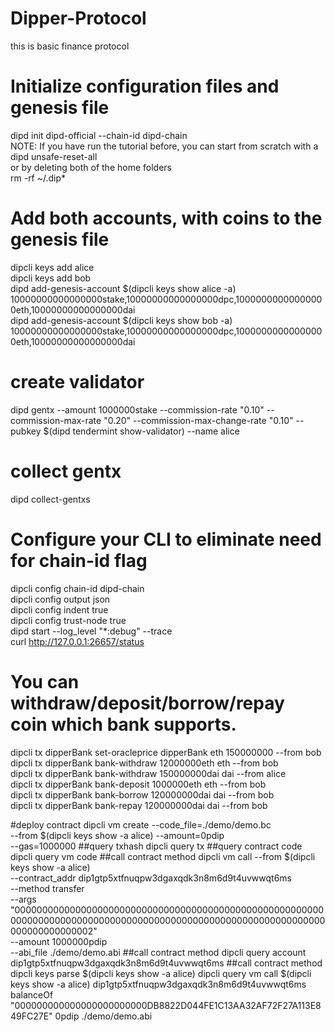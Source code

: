 # Dipper-Protocol
this is basic finance protocol


# Initialize configuration files and genesis file
dipd init dipd-official --chain-id dipd-chain\
NOTE: If you have run the tutorial before, you can start from scratch with a\
dipd unsafe-reset-all\
or by deleting both of the home folders\
rm -rf ~/.dip*

# Add both accounts, with coins to the genesis file
dipcli keys add alice\
dipcli keys add bob\
dipd add-genesis-account $(dipcli keys show alice -a) 10000000000000000stake,10000000000000000dpc,10000000000000000eth,10000000000000000dai\
dipd add-genesis-account $(dipcli keys show bob -a) 10000000000000000stake,10000000000000000dpc,10000000000000000eth,10000000000000000dai


# create validator
dipd gentx 
  --amount 1000000stake 
  --commission-rate "0.10" 
  --commission-max-rate "0.20" 
  --commission-max-change-rate "0.10" 
  --pubkey $(dipd tendermint show-validator) 
  --name alice

# collect gentx
dipd collect-gentxs


# Configure your CLI to eliminate need for chain-id flag
dipcli config chain-id dipd-chain\
dipcli config output json\
dipcli config indent true\
dipcli config trust-node true\
dipd start --log_level "*:debug" --trace\
curl http://127.0.0.1:26657/status

# You can withdraw/deposit/borrow/repay coin which bank supports.
dipcli tx dipperBank set-oracleprice dipperBank eth 150000000 --from bob\
dipcli tx dipperBank bank-withdraw 12000000eth eth --from bob\
dipcli tx dipperBank bank-withdraw 150000000dai dai --from alice\
dipcli tx dipperBank bank-deposit 1000000eth eth --from bob\
dipcli tx dipperBank bank-borrow 120000000dai dai --from bob\
dipcli tx dipperBank bank-repay 120000000dai dai --from bob

#deploy contract
dipcli vm create --code_file=./demo/demo.bc \
--from $(dipcli keys show -a alice) --amount=0pdip \
--gas=1000000
##query txhash
dipcli query tx <txhash>
##query contract code
dipcli query vm code <contract address>
##call contract method <transfer>
dipcli vm call --from $(dipcli keys show -a alice) \
--contract_addr dip1gtp5xtfnuqpw3dgaxqdk3n8m6d9t4uvwwqt6ms \
--method transfer  \
--args  "00000000000000000000000000000000000000000000000000000000000000000000000000000000000000000000000000000000000000000000000000000002" \
--amount 1000000pdip \
--abi_file ./demo/demo.abi
##call contract method <blanceof> 
dipcli query account dip1gtp5xtfnuqpw3dgaxqdk3n8m6d9t4uvwwqt6ms
##call contract method <query>
dipcli keys parse $(dipcli keys show -a alice)
dipcli query vm call $(dipcli keys show -a alice) dip1gtp5xtfnuqpw3dgaxqdk3n8m6d9t4uvwwqt6ms balanceOf "000000000000000000000000DB8822D044FE1C13AA32AF72F27A113E849FC27E" 0pdip ./demo/demo.abi
